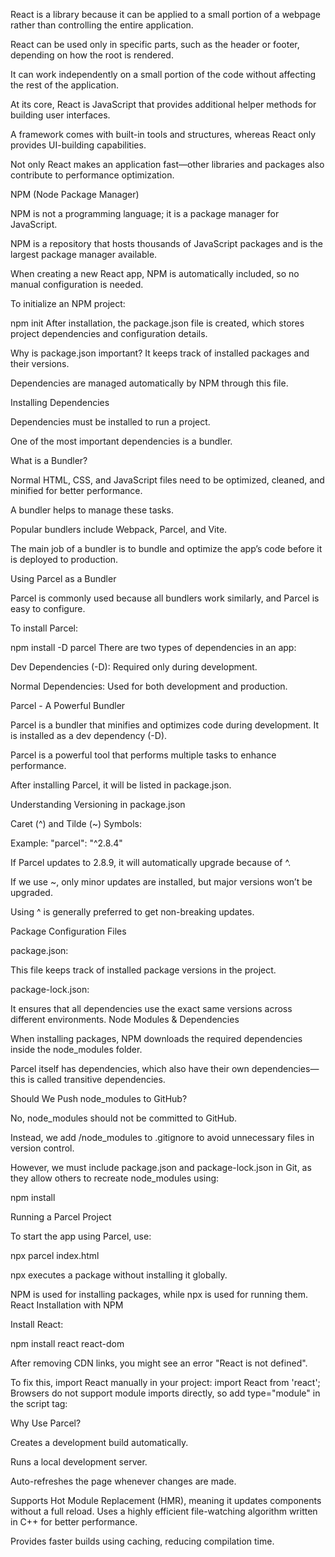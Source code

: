 React is a library because it can be applied to a small portion of a webpage rather than controlling the entire application.

React can be used only in specific parts, such as the header or footer, depending on how the root is rendered.

It can work independently on a small portion of the code without affecting the rest of the application.

At its core, React is JavaScript that provides additional helper methods for building user interfaces.

A framework comes with built-in tools and structures, whereas React only provides UI-building capabilities.

Not only React makes an application fast—other libraries and packages also contribute to performance optimization.

NPM (Node Package Manager)

NPM is not a programming language; it is a package manager for JavaScript.

NPM is a repository that hosts thousands of JavaScript packages and is the largest package manager available.

When creating a new React app, NPM is automatically included, so no manual configuration is needed.

To initialize an NPM project:

npm init
After installation, the package.json file is created, which stores project dependencies and configuration details.

Why is package.json important?
It keeps track of installed packages and their versions.

Dependencies are managed automatically by NPM through this file.

Installing Dependencies

Dependencies must be installed to run a project.

One of the most important dependencies is a bundler.

What is a Bundler?

Normal HTML, CSS, and JavaScript files need to be optimized, cleaned, and minified for better performance.

A bundler helps to manage these tasks.

Popular bundlers include Webpack, Parcel, and Vite.

The main job of a bundler is to bundle and optimize the app’s code before it is deployed to production.

Using Parcel as a Bundler

Parcel is commonly used because all bundlers work similarly, and Parcel is easy to configure.

To install Parcel:

npm install -D parcel
There are two types of dependencies in an app:

Dev Dependencies (-D): Required only during development.

Normal Dependencies: Used for both development and production.

Parcel - A Powerful Bundler

Parcel is a bundler that minifies and optimizes code during development. It is installed as a dev dependency (-D).

Parcel is a powerful tool that performs multiple tasks to enhance performance.

After installing Parcel, it will be listed in package.json.

Understanding Versioning in package.json

Caret (^) and Tilde (~) Symbols:

Example: "parcel": "^2.8.4"

If Parcel updates to 2.8.9, it will automatically upgrade because of ^.

If we use ~, only minor updates are installed, but major versions won’t be upgraded.

Using ^ is generally preferred to get non-breaking updates.

Package Configuration Files

package.json:

This file keeps track of installed package versions in the project.

package-lock.json:

It ensures that all dependencies use the exact same versions across different environments.
Node Modules & Dependencies

When installing packages, NPM downloads the required dependencies inside the node_modules folder.

Parcel itself has dependencies, which also have their own dependencies—this is called transitive dependencies.

Should We Push node_modules to GitHub?

No, node_modules should not be committed to GitHub.

Instead, we add /node_modules to .gitignore to avoid unnecessary files in version control.

However, we must include package.json and package-lock.json in Git, as they allow others to recreate node_modules using:

npm install

Running a Parcel Project

To start the app using Parcel, use:

npx parcel index.html

npx executes a package without installing it globally.

NPM is used for installing packages, while npx is used for running them.
React Installation with NPM

Install React:

npm install react react-dom

After removing CDN links, you might see an error "React is not defined".

To fix this, import React manually in your project:
import React from 'react';
Browsers do not support module imports directly, so add type="module" in the script tag:

<script type="module" src="index.js"></script>

Why Use Parcel?

Creates a development build automatically.

Runs a local development server.

Auto-refreshes the page whenever changes are made.

Supports Hot Module Replacement (HMR), meaning it updates components without a full reload.
Uses a highly efficient file-watching algorithm written in C++ for better performance.

Provides faster builds using caching, reducing compilation time.
